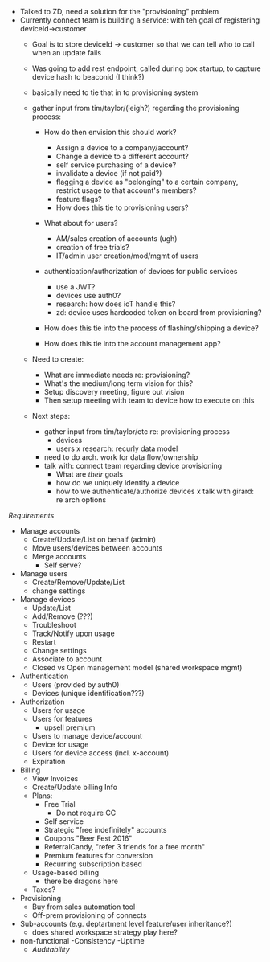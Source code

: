 
- Talked to ZD, need a solution for the "provisioning" problem
- Currently connect team is building a service: with teh goal of registering deviceId->customer
  - Goal is to store deviceId -> customer so that we can tell who to call when an update fails
  - Was going to add rest endpoint, called during box startup, to capture device hash to beaconid (I think?)
  - basically need to tie that in to provisioning system

  - gather input from tim/taylor/(leigh?) regarding the provisioning process:
    - How do then envision this should work?
      - Assign a device to a company/account?
      - Change a device to a different account?
      - self service purchasing of a device?
      - invalidate a device (if not paid?)
      - flagging a device as "belonging" to a certain company, restrict usage to that account's members?
      - feature flags?
      - How does this tie to provisioning users?
    - What about for users?
      - AM/sales creation of accounts (ugh)
      - creation of free trials?
      - IT/admin user creation/mod/mgmt of users

    - authentication/authorization of devices for public services
        - use a JWT?
        - devices use auth0?
        - research: how does ioT handle this?
        - zd: device uses hardcoded token on board from provisioning?
    - How does this tie into the process of flashing/shipping a device?
    - How does this tie into the account management app?

  - Need to create:
    - What are immediate needs re: provisioning?
    - What's the medium/long term vision for this?
    - Setup discovery meeting, figure out vision
    - Then setup meeting with team to device how to execute on this

  - Next steps:
    - gather input from tim/taylor/etc re: provisioning process
      - devices
      - users
    x research: recurly data model
    - need to do arch. work for data flow/ownership
    - talk with: connect team regarding device provisioning
      - What are *their* goals
      - how do we uniquely identify a device
      - how to we authenticate/authorize devices
    x talk with girard: re arch options



*Requirements*
  - Manage accounts
    - Create/Update/List on behalf (admin)
    - Move users/devices between accounts
    - Merge accounts
      - Self serve?
  - Manage users
    - Create/Remove/Update/List
    - change settings
  - Manage devices
    - Update/List
    - Add/Remove (???)
    - Troubleshoot
    - Track/Notify upon usage
    - Restart
    - Change settings
    - Associate to account
    - Closed vs Open management model (shared workspace mgmt)
  - Authentication
    - Users (provided by auth0)
    - Devices (unique identification???)
  - Authorization
    - Users for usage
    - Users for features
      - upsell premium
    - Users to manage device/account
    - Device for usage
    - Users for device access (incl. x-account)
    - Expiration
  - Billing
    - View Invoices
    - Create/Update billing Info
    - Plans:
      - Free Trial
        - Do not require CC
      - Self service
      - Strategic "free indefinitely" accounts
      - Coupons "Beer Fest 2016"
      - ReferralCandy, "refer 3 friends for a free month"
      - Premium features for conversion
      - Recurring subscription based
    - Usage-based billing
      - there be dragons here
    - Taxes?
  - Provisioning
    - Buy from sales automation tool
    - Off-prem provisioning of connects
  - Sub-accounts (e.g. deptartment level feature/user inheritance?)
    - does shared workspace strategy play here?
  - non-functional
    -Consistency
    -Uptime
    - *Auditability*


